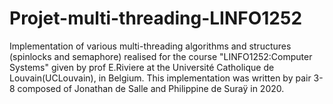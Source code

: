 # Projet-multi-threading-LINFO1252

Implementation of various multi-threading algorithms and structures (spinlocks and semaphore) realised for the course "LINFO1252:Computer Systems" given by prof E.Riviere at the Université Catholique de Louvain(UCLouvain), in Belgium. This implementation was written by pair 3-8 composed of Jonathan de Salle and Philippine de Suraÿ in 2020.
 

